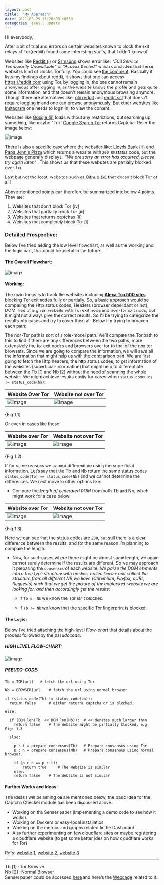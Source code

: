 ```yaml
---
layout: post
title:  "My Approach"
date: 2021-03-29 13:20:09 +0530
categories: jekyll update
---
```


Hi everybody,

After a bit of trial and errors on certain websites known to block the exit relays of Tor(reddit) found some interesting stuffs, that I didn't know of.

Websites like [Reddit (i)](https://reddit.com) or [Samsung](https://www.samsung.com/) shows error like: _"503 Service Temporarily Unavailable"_ or _"Access Denied"_ which concludes that these websites kind of blocks Tor fully.  You could see [the comment](https://gitlab.torproject.org/tpo/community/support/-/issues/40013#note_2728858). Basically it lists my findings about reddit, it shows that one can access https://reddit.com using Tor, by logging in, tho one cannot remain anonymous after logging in, as the website knows the profile and gets quite some information, and that doesn't remain anonymous browsing anymore.
Though there are alternatives like: [old reddit](https://old.reddit.com) and [reddit ssl](https://ssl.reddit.com) that doesn't require logging in and one can browse anonymously.
But other websites like [Instagram](https://instagram.com) one needs to login in, to view the content. 

Websites like [Google (ii)](https://google.com) loads without any restrictions, but searching up something, like maybe "Tor" [Google Search Tor](https://www.google.com/search?q=tor) returns Captcha. 
Refer the image below: 

![image](https://user-images.githubusercontent.com/34208125/112763802-a582cd00-9023-11eb-87bb-073797a82795.png)

There is also a specific case where the websites like: [Lloyds Bank (iii)](https://www.lloydsbank.com/) and [Papa John's Pizza](https://www.papajohns.com/) which returns a website with `200 OK`status code, but the webpage generally displays : _"We are sorry an error has occurred, please try again later."_ . This shows us that these websites are partially blocked over Tor.

Last but not the least, websites such as [Github (iv)](https://github.com/) that doesn't block Tor at all!  


Above mentioned points can therefore be summarized into below 4 points. They are:

1. Websites that don't block Tor      [iv]
2. Websites that partially block Tor   [iii]
3. Websites that returns captchas     [ii]
4. Websites that completely block Tor [i]

### **Detailed Prospective:** ###

Below I've tried adding the low level flowchart, as well as the working and the logic part, that could be useful in the future.

#### The Overall Flowchart: ####

![image](https://user-images.githubusercontent.com/34208125/112788271-266bb400-9078-11eb-9a72-6932a6e7291d.png)

#### Working: ####

The main focus is to track the websites including [**Alexa Top 500 sites**](https://www.alexa.com/topsites) blocking Tor exit nodes fully or partially. So, a basic approach would be comparing the Http status codes, Headers (browser dependant or not), DOM Tree of a given website with Tor exit node and non-Tor exit node, but it might not always give the correct results. So I’ll be trying to categorize the results into cases and try to cover them all. Below I’m trying to broaden each path:

The non-Tor path is sort of a role-model path. We’ll compare the Tor path to this to find if there are any differences between the two paths, more extensively the tor exit nodes and browsers over tor to that of the non tor browsers. Since we are going to compare the information, we will save all the information that might help us with the comparison part. We are first going to fetch the Http headers, the http status codes, to get information of the websites (superficial-information) that might help to differentiate between the Tb [1] and Nb [2] without the need of scanning the whole website. We might achieve results easily for cases when `status_code(Tb) != status_code(Nb)`: 

Website Over Tor | Website not over Tor
--------|--------
![image](https://user-images.githubusercontent.com/34208125/112788793-451e7a80-9079-11eb-8ff3-812e4a942870.png) | ![image](https://user-images.githubusercontent.com/34208125/112788866-75661900-9079-11eb-928e-2083aac75f91.png)
{Fig 1.1}

Or even in cases like these: 

Website over Tor | Website not over Tor
--------|--------
![image](https://user-images.githubusercontent.com/34208125/112789352-882d1d80-907a-11eb-92ee-a012a2bc8bc6.png) | ![image](https://user-images.githubusercontent.com/34208125/112789391-9b3fed80-907a-11eb-90a6-88012df9c589.png)
{Fig 1.2}

If for some reasons we cannot differentiate using the superficial information. Let’s say that the Tb and Nb return the same status codes `status_code(Tb) == status_code(Nb)` and we cannot determine the differences. 
We next move to other options like:
* Compare the _length of generated DOM_ from both Tb and Nb, which might work for a case below: 
 
Website over Tor | Website not over Tor
--------|--------
![image](https://user-images.githubusercontent.com/34208125/112789546-f4a81c80-907a-11eb-8961-4563fb040236.png) | ![image](https://user-images.githubusercontent.com/34208125/112789554-f83ba380-907a-11eb-9192-f65e649e344d.png)
{Fig 1.3}

Here we can see that the status codes are `200`, but still there is a clear difference between the results, and for the same reason I’m planning to compare the length. 

* Now, for such cases where there might be almost same length, we again cannot surely determine if the results are different. So we may approach it preparing the `consensus` of each website. _We parse the DOM elements into a tree type structure with hashes, called `Senser` and collect the structure from all different NB we have (Chromium, Firefox, cURL, Requests) such that we get the picture of the unblocked-website we are looking for, and then accordingly get the results:_
 
	* If `Tb ≅  Nb` we know the Tor isn’t blocked.
  
	* If `Tb != Nb` we know that the specific Tor fingerprint is blocked.

#### The Logic: ####

Below I’ve tried attaching the high-level _Flow-chart_ that details about the process followed by the _pseudocode_. 

##### HIGH LEVEL FLOW-CHART: #####

![image](https://user-images.githubusercontent.com/34208125/112789927-d4c52880-907b-11eb-96da-706d7cd25ab9.png)

##### PSEUDO-CODE: #####

```Python3
Tb = TOR(url)   # fetch the url using Tor

Nb = BROWSER(url)   # fetch the url using normal browser

if (status_code(Tb) != status_code(Nb)): 
  return false      # either returns captcha or is blocked.
  
else:

  if (DOM_len(Tb) << DOM_len(Nb)):	# << denotes much larger than
    return false    # The Website might be partially blocked. e.g. Fig: 1.3
    
  else:
  
    p_c_t = prepare_consensus(Tb)   # Prepare consensus using Tor.
    p_c_n = prepare_consensus(Nb)   # Prepare consensus using normal browser.
    
    if (p_c_n == p_c_t):
    	return true     # The Website is similar
    else:
	return false    # The Website is not similar
  ```
  
  
#### **Further Works and Ideas:** ####

The ideas I will be aiming on are mentioned below, the basic idea for the Captcha Checker module has been discussed above.

* Working on the Senser paper (implementing a demo code to see how it works). 
* Working on Dockers or easy-local installation.
* Working on the metrics and graphs related to the Dashboard.
* Also further experimenting on few cloudflare sites or maybe registering a cloudflare website (to get some better idea on how cloudflare works for Tor)  

Refs: [website 1](https://blog.cloudflare.com/cloudflare-onion-service/), [website 2](https://blog.cloudflare.com/the-trouble-with-tor/), [website 3](https://blog.torproject.org/trouble-cloudflare?page=1)


-----------------------------------------
Tb [1] : Tor Browser  
Nb [2] : Normal Browser  
Senser paper could be accessed [here](https://giia.cs.georgetown.edu/~msherr/papers/senser.pdf) and here's the [Webpage](https://security.cs.georgetown.edu/senser/) related to it.



